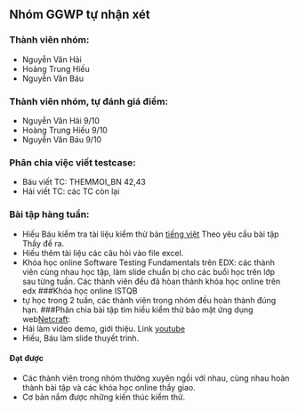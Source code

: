 ## Nhóm GGWP tự nhận xét
  
 ### Thành viên nhóm:
 * Nguyễn Văn Hải
 * Hoàng Trung Hiếu
 * Nguyễn Văn Báu
 ### Thành viên nhóm, tự đánh giá điểm:
 * Nguyễn Văn Hải 9/10
 * Hoàng Trung Hiếu 9/10
 * Nguyễn Văn Báu 9/10
  
 ### Phân chia việc viết testcase:
  
 * Báu viết TC: THEMMOI_BN 42,43
 * Hải viết TC: các TC còn lại
  
 ### Bài tập hàng tuần:
 * Hiếu Báu kiểm tra tài liệu kiểm thử bản [tiếng việt](https://docs.google.com/document/d/1VmkutHjYjY3sfT-H67NyrE8MzJwQFKhCGqtAOP_hIJc/edit#heading=h.q2hhjxlnqtko) Theo yêu cầu bài tập Thầy đề ra.
 * Hiếu thêm tài liệu các câu hỏi vào file excel.
 * Khóa học online Software Testing Fundamentals trên EDX: các thành viên cùng nhau học tập, làm slide chuẩn bị cho các buổi học trên lớp sau từng tuần. Các thành viên đều đã hòan thành khóa học online trên 
 edx
###Khóa học online ISTQB
* tự học trong 2 tuần, các thành viên trong nhóm đều hoàn thành đúng hạn.
###Phân chia bài tập tìm hiểu kiểm thử bảo mật ứng dụng web[Netcraft](https://www.netcraft.com/security-testing/web-application/):
 * Hải làm video demo, giới thiệu. Link [youtube](https://youtu.be/6ys5qWL30Cw)
 * Hiếu, Báu làm slide thuyết trình.
 #### Đạt được
 * Các thành viên trong nhóm thường xuyên ngồi với nhau, cùng nhau hoàn thành bài tập và các khóa học online thầy giao.
 * Cơ bản nắm được những kiến thúc kiểm thử.